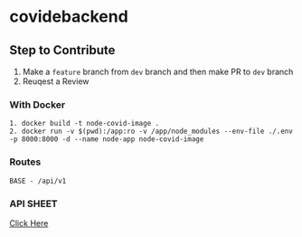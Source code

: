 # covidebackend

## Step to Contribute
1. Make a `feature` branch from `dev` branch and then make PR to `dev` branch 
2. Reuqest a Review
### With Docker
```
1. docker build -t node-covid-image .
2. docker run -v $(pwd):/app:ro -v /app/node_modules --env-file ./.env -p 8000:8000 -d --name node-app node-covid-image
```
### Routes
```
BASE - /api/v1
```
### API SHEET

[Click Here](https://docs.google.com/spreadsheets/d/1VStg1hLzxWkKKzyR_n0NzguWiijzZ23l7VitnVMD9Zk/edit?usp=sharing)
